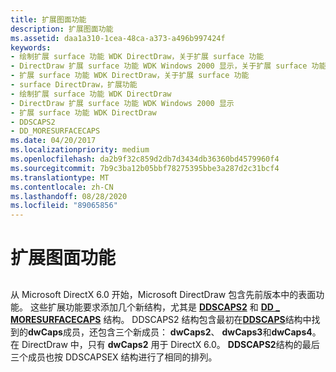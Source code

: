 ```yaml
---
title: 扩展图面功能
description: 扩展图面功能
ms.assetid: daa1a310-1cea-48ca-a373-a496b997424f
keywords:
- 绘制扩展 surface 功能 WDK DirectDraw，关于扩展 surface 功能
- DirectDraw 扩展 surface 功能 WDK Windows 2000 显示，关于扩展 surface 功能
- 扩展 surface 功能 WDK DirectDraw，关于扩展 surface 功能
- surface DirectDraw，扩展功能
- 绘制扩展 surface 功能 WDK DirectDraw
- DirectDraw 扩展 surface 功能 WDK Windows 2000 显示
- 扩展 surface 功能 WDK DirectDraw
- DDSCAPS2
- DD_MORESURFACECAPS
ms.date: 04/20/2017
ms.localizationpriority: medium
ms.openlocfilehash: da2b9f32c859d2db7d3434db36360bd4579960f4
ms.sourcegitcommit: 7b9c3ba12b05bbf78275395bbe3a287d2c31bcf4
ms.translationtype: MT
ms.contentlocale: zh-CN
ms.lasthandoff: 08/28/2020
ms.locfileid: "89065856"
---
```

# <a name="extended-surface-capabilities"></a>扩展图面功能


## <span id="ddk_extended_surface_capabilities_gg"></span><span id="DDK_EXTENDED_SURFACE_CAPABILITIES_GG"></span>


从 Microsoft DirectX 6.0 开始，Microsoft DirectDraw 包含先前版本中的表面功能。 这些扩展功能要求添加几个新结构，尤其是 [**DDSCAPS2**](/previous-versions/windows/hardware/drivers/ff550292(v=vs.85)) 和 [**DD \_ MORESURFACECAPS**](/windows/desktop/api/ddrawint/ns-ddrawint-_dd_moresurfacecaps) 结构。 DDSCAPS2 结构包含最初在[**DDSCAPS**](/previous-versions/windows/hardware/drivers/ff550286(v=vs.85))结构中找到的**dwCaps**成员，还包含三个新成员： **dwCaps2**、 **dwCaps3**和**dwCaps4**。 在 DirectDraw 中，只有 **dwCaps2** 用于 DirectX 6.0。 **DDSCAPS2**结构的最后三个成员也按 DDSCAPSEX 结构进行了相同的排列。

 

